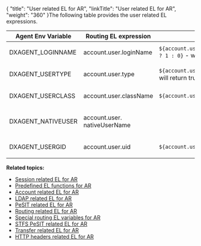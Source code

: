 {
    "title": "User related EL for AR",
    "linkTitle": "User related EL for AR",
    "weight": "360"
}The following table provides the user related EL expressions.

<table>
   <thead>
      <tr>
<th class="HeadE-Column1-Header1">Agent Env Variable         </th>
<th class="HeadE-Column1-Header1">Routing EL expression         </th>
<th class="HeadD-Column1-Header1">Example         </th>
      </tr>
   </thead>
   <tbody>
      <tr>
         <td><p>DXAGENT_LOGINNAME</p>         </td>
         <td><p>account.user.loginName</p>         </td>
         <td><code>${account.user.loginName.matches('.*usert.*') ? 1 : 0}</code>
- will return 1         </td>
      </tr>
      <tr>
         <td><p>DXAGENT_USERTYPE</p>         </td>
         <td><p>account.user.type</p>         </td>
         <td><code>${account.user.type.matches('virtual') }</code>
- will return true         </td>
      </tr>
      <tr>
         <td><p>DXAGENT_USERCLASS</p>         </td>
         <td><p>account.user.className</p>         </td>
         <td><code>${account.user.class eq 'AdClass'}</code>         </td>
      </tr>
      <tr>
         <td><p>DXAGENT_NATIVEUSER</p>         </td>
         <td><p>account.user.<br />
nativeUserName</p>         </td>
         <td>          </td>
      </tr>
      <tr>
         <td><p>DXAGENT_USERGID</p>         </td>
         <td><p>account.user.uid</p>         </td>
         <td><p><code>${account.user.uid gt '1000'}</code></p>         </td>
      </tr>
   </tbody>
</table>

**Related topics:**

-   <a href="../r_st_session_related" class="MCXref xref">Session related EL for AR</a>
-   <a href="../r_st_predefined_el_functions" class="MCXref xref">Predefined EL functions for AR</a>
-   <a href="../r_st_account_related" class="MCXref xref">Account related EL for AR</a>
-   <a href="../r_st_ldap_related" class="MCXref xref">LDAP related EL for AR</a>
-   <a href="../r_st_pesit_related" class="MCXref xref">PeSIT related EL for AR</a>
-   <a href="../r_st_routing_related" class="MCXref xref">Routing related EL for AR</a>
-   <a href="../r_st_special_routing_variables" class="MCXref xref">Special routing EL variables for AR</a>
-   <a href="../r_st_stfs_pesit_related" class="MCXref xref">STFS PeSIT related EL for AR</a>
-   <a href="../r_st_transfer_related" class="MCXref xref">Transfer related EL for AR</a>
-   <a href="../r_st_http_headers" class="MCXref xref">HTTP headers related EL for AR</a>
